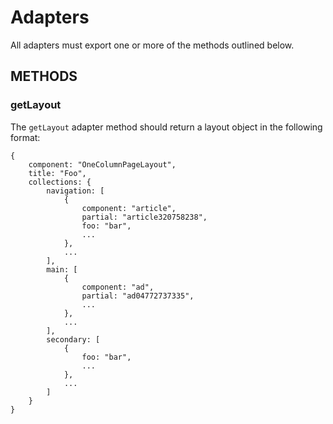 # Adapters

All adapters must export one or more of the methods outlined below.

## METHODS

### getLayout

The `getLayout` adapter method should return a layout object in the following format:

    {
        component: "OneColumnPageLayout",
        title: "Foo",
        collections: {
            navigation: [
                {
                    component: "article",
                    partial: "article320758238",
                    foo: "bar",
                    ...
                },
                ...
            ],
            main: [
                {
                    component: "ad",
                    partial: "ad04772737335",
                    ...
                },
                ...
            ],
            secondary: [
                {
                    foo: "bar",
                    ...
                },
                ...
            ]
        }
    }

